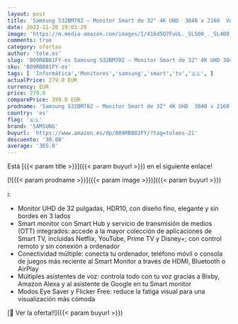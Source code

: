 ```yaml
---
layout: post
title: 'Samsung S32BM702 – Monitor Smart de 32" 4K UHD  3840 x 2160  VA  Smart TV  HDMI  USB Tipo C  Bluetooth  AirPlay  WiFi  Office 365  16:9  60 Hz  Dex Inalámbrico  Altavoces Integrados   negro'
date: 2022-11-20 19:03:29
image: 'https://m.media-amazon.com/images/I/416d5Q7FuUL._SL500_._SL400_.jpg'
comments: true
category: ofertas
author: 'tole.es'
slug: 'B09RBB81FY-es Samsung S32BM702 – Monitor Smart de 32" 4K UHD 3840 x 2160...'
sku: 'B09RBB81FY-es'
tags: [ 'Informática','Monitores','samsung','smart','tv','🇪🇸', ]
actualPrice: 279.0 EUR
currency: EUR
price: 279.0
comparePrice: 399.0 EUR
prodname: 'Samsung S32BM702 – Monitor Smart de 32" 4K UHD  3840 x 2160  VA  Smart TV  HDMI  USB Tipo C  Bluetooth  AirPlay  WiFi  Office 365  16:9  60 Hz  Dex Inalámbrico  Altavoces Integrados   negro'
country: 'es'
flag: '🇪🇸'
brand: 'SAMSUNG'
buyurl: 'https://www.amazon.es/dp/B09RBB81FY/?tag=tolees-21'
descuento: '30.08'
average: '365.0'
---
```


Está [{{< param title >}}]({{< param buyurl >}}) en el siguiente enlace!

[![{{< param prodname >}}]({{< param image >}})]({{< param buyurl >}})

ℹ️:

- Monitor UHD de 32 pulgadas, HDR10, con diseño fino, elegante y sin bordes en 3 lados
- Smart monitor con Smart Hub y servicio de transmisión de medios (OTT) integrados: accede a la mayor colección de aplicaciones de Smart TV, incluidas Netflix, YouTube, Prime TV y Disney+; con control remoto y sin conexión a ordenador
- Conectividad múltiple: conecta tu ordenador, teléfono móvil o consola de juegos más reciente al Smart Monitor a través de HDMI, Bluetooth o AirPlay
- Múltiples asistentes de voz: controla todo con tu voz gracias a Bixby, Amazon Alexa y al asistente de Google en tu Smart monitor
- Modos Eye Saver y Flicker Free: reduce la fatiga visual para una visualización más cómoda

[🛒 Ver la oferta!!]({{< param buyurl >}})
